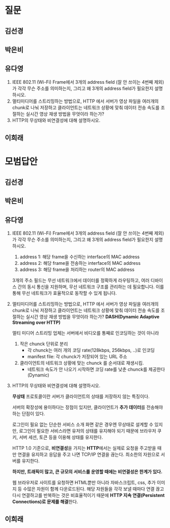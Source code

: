 # 질문

## 김선경

## 박은비

## 유다영

1. IEEE 802.11 (Wi-Fi) Frame에서 3개의 address field (잘 안 쓰이는 4번째 제외)가 각각 무슨 주소를 의미하는지, 그리고 왜 3개의 address field가 필요한지 설명하시오.
2. 멀티미디어를 스트리밍하는 방법으로, HTTP 에서 서버가 영상 파일을 여러개의 chunk로 나눠 저장하고 클라이언트는 네트워크 상황에 맞춰 데이터 전송 속도를 조절하는 실시간 영상 재생 방법을 무엇이라 하는가?
3. HTTP의 무상태와 비연결성에 대해 설명하시오.

## 이희래

# 모범답안

## 김선경

## 박은비

## 유다영

1.  IEEE 802.11 (Wi-Fi) Frame에서 3개의 address field (잘 안 쓰이는 4번째 제외)가 각각 무슨 주소를 의미하는지, 그리고 왜 3개의 address field가 필요한지 설명하시오.

    1. address 1: 해당 frame을 수신하는 interface의 MAC address
    2. address 2: 해당 frame을 전송하는 interface의 MAC address
    3. address 3: 해당 frame을 처리하는 router의 MAC address

    3개의 주소 필드는 무선 네트워크에서 데이터를 정확하게 라우팅하고, 여러 디바이스 간의 동시 통신을 지원하며, 무선 네트워크 구조를 관리하는 데 필요합니다. 이를 통해 무선 네트워크가 효율적으로 동작할 수 있게 됩니다.

2.  멀티미디어를 스트리밍하는 방법으로, HTTP 에서 서버가 영상 파일을 여러개의 chunk로 나눠 저장하고 클라이언트는 네트워크 상황에 맞춰 데이터 전송 속도를 조절하는 실시간 영상 재생 방법을 무엇이라 하는가?
    **DASH(Dynamic Adaptive Streaming over HTTP)**

    멀티 미디어 스트리밍 업체는 서버에서 비디오를 통째로 인코딩하는 것이 아니라

    1. 작은 chunck 단위로 분리
       - 각 chunck는 여러 개의 코딩 rate(128kbps, 256kbps, ..)로 인코딩
       - manifest file: 각 chunck가 저장되어 있는 URL 주소
    2. 클라이언트의 네트워크 상황에 맞는 chunck 를 순서대로 재생시킴.
       - 네트워크 속도가 안 나오기 시작하면 코딩 rate를 낮춘 chunck를 제공한다(Dynamic)

3.  HTTP의 무상태와 비연결성에 대해 설명하시오.

    **무상태** 프로토콜이란 서버가 클라이언트의 상태를 저장하지 않는 특징이다.

    서버의 확장성에 용이하다는 장점이 있지만, 클라이언트가 **추가 데이터**를 전송해야 하는 단점이 있다.

    로그인이 필요 없는 단순한 서비스 소개 화면 같은 경우엔 무상태로 설계할 수 있지만, 로그인이 필요한 서비스라면 유저의 상태를 유지해야 되기 때문에 브라우저 쿠키, 서버 세션, 토큰 등을 이용해 상태를 유지한다.

    HTTP 1.0 기준으로, **비연결성**을 가지는 **HTTP**에서는 실제로 요청을 주고받을 때만 연결을 유지하고 응답을 주고 나면 TCP/IP 연결을 끊는다. 최소한의 자원으로 서버를 유지한다.

    **하지만, 트래픽이 많고, 큰 규모의 서비스를 운영할 때에는 비연결성은 한계가 있다.**

    웹 브라우저로 사이트를 요청하면 HTML뿐만 아니라 자바스크립트, css, 추가 이미지 등 수많은 자원이 함께 다운로드된다. 해당 자원들을 각각 보낼 때마다 연결 끊고 다시 연결하고를 반복하는 것은 비효율적이기 때문에 **HTTP 지속 연결(Persistent Connections)로 문제를 해결**한다.

## 이희래
